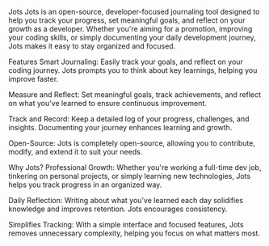 Jots
Jots is an open-source, developer-focused journaling tool designed to help you track your progress, set meaningful goals, and reflect on your growth as a developer. Whether you're aiming for a promotion, improving your coding skills, or simply documenting your daily development journey, Jots makes it easy to stay organized and focused.

Features
Smart Journaling: Easily track your goals, and reflect on your coding journey. Jots prompts you to think about key learnings, helping you improve faster.

Measure and Reflect: Set meaningful goals, track achievements, and reflect on what you’ve learned to ensure continuous improvement.

Track and Record: Keep a detailed log of your progress, challenges, and insights. Documenting your journey enhances learning and growth.

Open-Source: Jots is completely open-source, allowing you to contribute, modify, and extend it to suit your needs.

Why Jots?
Professional Growth: Whether you're working a full-time dev job, tinkering on personal projects, or simply learning new technologies, Jots helps you track progress in an organized way.

Daily Reflection: Writing about what you’ve learned each day solidifies knowledge and improves retention. Jots encourages consistency.

Simplifies Tracking: With a simple interface and focused features, Jots removes unnecessary complexity, helping you focus on what matters most.